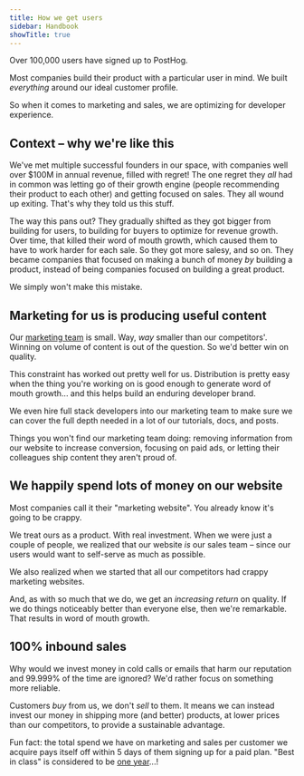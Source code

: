 ```yaml
---
title: How we get users
sidebar: Handbook
showTitle: true
---
```


Over 100,000 users have signed up to PostHog.

Most companies build their product with a particular user in mind. We built _everything_ around our ideal customer profile.

So when it comes to marketing and sales, we are optimizing for developer experience.

## Context – why we're like this

We've met multiple successful founders in our space, with companies well over $100M in annual revenue, filled with regret! The one regret they _all_ had in common was letting go of their growth engine (people recommending their product to each other) and getting focused on sales. They all wound up exiting. That's why they told us this stuff.

The way this pans out? They gradually shifted as they got bigger from building for users, to building for buyers to optimize for revenue growth. Over time, that killed their word of mouth growth, which caused them to have to work harder for each sale. So they got more salesy, and so on. They became companies that focused on making a bunch of money _by_ building a product, instead of being companies focused on building a great product.

We simply won't make this mistake.

## Marketing for us is producing useful content

Our [marketing team](/teams/marketing) is small. Way, _way_ smaller than our competitors'. Winning on volume of content is out of the question. So we'd better win on quality.

This constraint has worked out pretty well for us. Distribution is pretty easy when the thing you're working on is good enough to generate word of mouth growth... and this helps build an enduring developer brand.

We even hire full stack developers into our marketing team to make sure we can cover the full depth needed in a lot of our tutorials, docs, and posts.

Things you won't find our marketing team doing: removing information from our website to increase conversion, focusing on paid ads, or letting their colleagues ship content they aren't proud of.

## We happily spend lots of money on our website

Most companies call it their "marketing website". You already know it's going to be crappy.

We treat ours as a product. With real investment. When we were just a couple of people, we realized that our website _is_ our sales team – since our users would want to self-serve as much as possible.

We also realized when we started that all our competitors had crappy marketing websites.

And, as with so much that we do, we get an _increasing return_ on quality. If we do things noticeably better than everyone else, then we're remarkable. That results in word of mouth growth.

## 100% inbound sales

Why would we invest money in cold calls or emails that harm our reputation and 99.999% of the time are ignored? We'd rather focus on something more reliable.

Customers _buy_ from us, we don't _sell_ to them. It means we can instead invest our money in shipping more (and better) products, at lower prices than our competitors, to provide a sustainable advantage.

Fun fact: the total spend we have on marketing and sales per customer we acquire pays itself off within 5 days of them signing up for a paid plan. "Best in class" is considered to be [one year](https://openviewpartners.com/blog/cac-payback-basics-what-it-is-how-to-calculate-it-and-why-it-matters/)...!
